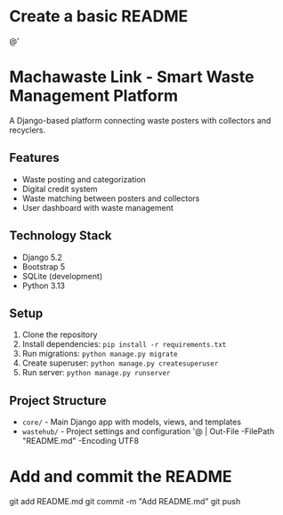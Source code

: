 # Create a basic README
@'
# Machawaste Link - Smart Waste Management Platform

A Django-based platform connecting waste posters with collectors and recyclers.

## Features

- Waste posting and categorization
- Digital credit system
- Waste matching between posters and collectors
- User dashboard with waste management

## Technology Stack

- Django 5.2
- Bootstrap 5
- SQLite (development)
- Python 3.13

## Setup

1. Clone the repository
2. Install dependencies: `pip install -r requirements.txt`
3. Run migrations: `python manage.py migrate`
4. Create superuser: `python manage.py createsuperuser`
5. Run server: `python manage.py runserver`

## Project Structure

- `core/` - Main Django app with models, views, and templates
- `wastehub/` - Project settings and configuration
'@ | Out-File -FilePath "README.md" -Encoding UTF8

# Add and commit the README
git add README.md
git commit -m "Add README.md"
git push
